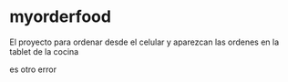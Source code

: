 # myorderfood
El proyecto para ordenar desde el celular y aparezcan las ordenes en la tablet de la cocina

es otro error
